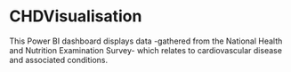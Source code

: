 # CHDVisualisation

This Power BI dashboard displays data -gathered from the National Health and Nutrition Examination Survey- which relates to cardiovascular disease and associated conditions.
